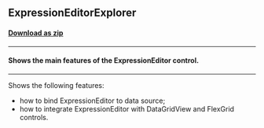## ExpressionEditorExplorer
#### [Download as zip](https://grapecity.github.io/DownGit/#/home?url=https://github.com/GrapeCity/ComponentOne-WinForms-Samples/tree/master/Core\ExpressionEditor\CS\ExpressionEditorExplorer)
____
#### Shows the main features of the ExpressionEditor control.
____
Shows the following features:

* how to bind ExpressionEditor to data source;
* how to integrate ExpressionEditor with DataGridView and FlexGrid controls.
